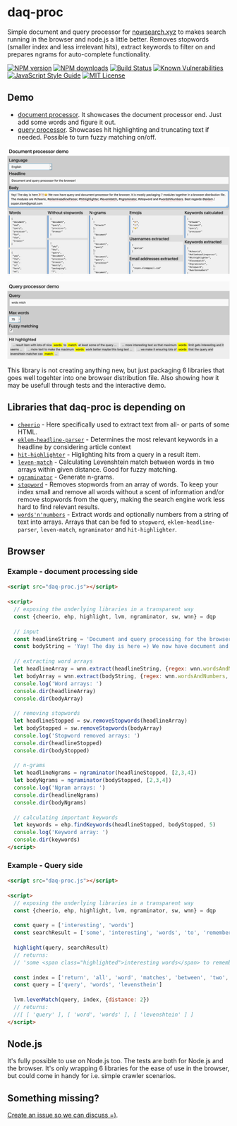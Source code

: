 # daq-proc
Simple document and query processor for [nowsearch.xyz](https://github.com/eklem/nowsearch.xyz) to makes search running in the browser and node.js a little better. Removes stopwords (smaller index and less irrelevant hits), extract keywords to filter on and prepares ngrams for auto-complete functionality.

[![NPM version][npm-version-image]][npm-url]
[![NPM downloads][npm-downloads-image]][npm-url]
[![Build Status][travis-image]][travis-url]
[![Known Vulnerabilities][snyk-image]][snyk-url]
[![JavaScript Style Guide][standardjs-image]][standardjs-url]
[![MIT License][license-image]][license-url]

## Demo

* [document processor](https://eklem.github.io/daq-proc/demo/document-processing/). It showcases the document processor end. Just add some words and figure it out.
* [query processor](https://eklem.github.io/daq-proc/demo/query-processing/). Showcases hit highlighting and truncating text if needed. Possible to turn fuzzy matching on/off.

[![Screenshot of the daq-proc document processor demo](.//demo/document-processing/daq-proc-document-processor.png)](https://eklem.github.io/daq-proc/demo/document-processing/)

[![Screenshot of the daq-proc query processor demo](./demo/query-processing/daq-proc-query-processor.png)](https://eklem.github.io/daq-proc/demo/query-processing/)

This library is not creating anything new, but just packaging 6 libraries that goes well togehter into one browser distribution file. Also showing how it may be usefull through tests and the interactive demo.

## Libraries that daq-proc is depending on

* [`cheerio`](https://github.com/cheeriojs/cheerio) - Here specifically used to extract text from all- or parts of some HTML.
* [`eklem-headline-parser`](https://github.com/eklem/eklem-headline-parser) - Determines the most relevant keywords in a headline by considering article context
* [`hit-highlighter`](https://github.com/eklem/hit-highlighter) - Higlighting hits from a query in a result item.
* [`leven-match`](https://github.com/eklem/leven-match) - Calculating Levenshtein match between words in two arrays within given distance. Good for fuzzy matching.
* [`ngraminator`](https://github.com/fergiemcdowall/ngraminator) - Generate n-grams.
* [`stopword`](https://github.com/fergiemcdowall/stopword) - Removes stopwords from an array of words. To keep your index small and remove all words without a scent of information and/or remove stopwords from the query, making the search engine work less hard to find relevant results.
* [`words'n'numbers`](https://github.com/eklem/words-n-numbers) - Extract words and optionally numbers from a string of text into arrays. Arrays that can be fed to `stopword`, `eklem-headline-parser`, `leven-match`, `ngraminator` and `hit-highlighter`.

## Browser

### Example - document processing side

```HTML
<script src="daq-proc.js"></script>

<script>
  // exposing the underlying libraries in a transparent way
  const {cheerio, ehp, highlight, lvm, ngraminator, sw, wnn} = dqp

  // input
  const headlineString = 'Document and query processing for the browser!'
  const bodyString = 'Yay! The day is here =) We now have document and query processing for the browser. It is mostly packaging 4 modules together in a browser distribution file. The modules are words-n-numbers, stopword, ngraminator and eklem-headline-parser'

  // extracting word arrays
  let headlineArray = wnn.extract(headlineString, {regex: wnn.wordsAndNumbers, toLowercase: true})
  let bodyArray = wnn.extract(bodyString, {regex: wnn.wordsAndNumbers, toLowercase: true})
  console.log('Word arrays: ')
  console.dir(headlineArray)
  console.dir(bodyArray)

  // removing stopwords
  let headlineStopped = sw.removeStopwords(headlineArray)
  let bodyStopped = sw.removeStopwords(bodyArray)
  console.log('Stopword removed arrays: ')
  console.dir(headlineStopped)
  console.dir(bodyStopped)

  // n-grams
  let headlineNgrams = ngraminator(headlineStopped, [2,3,4])
  let bodyNgrams = ngraminator(bodyStopped, [2,3,4])
  console.log('Ngram arrays: ')
  console.dir(headlineNgrams)
  console.dir(bodyNgrams)

  // calculating important keywords
  let keywords = ehp.findKeywords(headlineStopped, bodyStopped, 5)
  console.log('Keyword array: ')
  console.dir(keywords)
</script>
```

### Example - Query side

```HTML
<script src="daq-proc.js"></script>

<script>
  // exposing the underlying libraries in a transparent way
  const {cheerio, ehp, highlight, lvm, ngraminator, sw, wnn} = dqp

  const query = ['interesting', 'words']
  const searchResult = ['some', 'interesting', 'words', 'to', 'remember']

  highlight(query, searchResult)
  // returns:
  // 'some <span class="highlighted">interesting words</span> to remember'

  const index = ['return', 'all', 'word', 'matches', 'between', 'two', 'arrays', 'within', 'given', 'levenshtein', 'distance', 'intended', 'use', 'is', 'to', 'words', 'in', 'a', 'query', 'that', 'has', 'an', 'index', 'good', 'for', 'autocomplete', 'type', 'functionality,', 'and', 'some', 'cases', 'also', 'searching']
  const query = ['qvery', 'words', 'levensthein']

  lvm.levenMatch(query, index, {distance: 2})
  // returns:
  //[ [ 'query' ], [ 'word', 'words' ], [ 'levenshtein' ] ]
</script>
```


## Node.js
It's fully possible to use on Node.js too. The tests are both for Node.js and the browser. It's only wrapping 6 libraries for the ease of use in the browser, but could come in handy for i.e. simple crawler scenarios.

## Something missing?
[Create an issue so we can discuss =)](https://github.com/eklem/daq-proc/issues/new).

[license-image]: https://img.shields.io/badge/license-MIT-blue.svg?style=flat
[license-url]: LICENSE
[npm-url]: https://npmjs.org/package/daq-proc
[npm-version-image]: https://img.shields.io/npm/v/daq-proc.svg?style=flat
[npm-downloads-image]: https://img.shields.io/npm/dm/daq-proc.svg?style=flat
[travis-url]: https://travis-ci.org/eklem/daq-proc
[travis-image]: https://img.shields.io/travis/eklem/daq-proc.svg?style=flat
[snyk-url]: https://snyk.io/test/github/eklem/daq-proc?targetFile=package.json
[snyk-image]: https://snyk.io/test/github/eklem/daq-proc/badge.svg?targetFile=package.json
[standardjs-url]: https://standardjs.com
[standardjs-image]: https://img.shields.io/badge/code_style-standard-brightgreen.svg?style=flat-square

